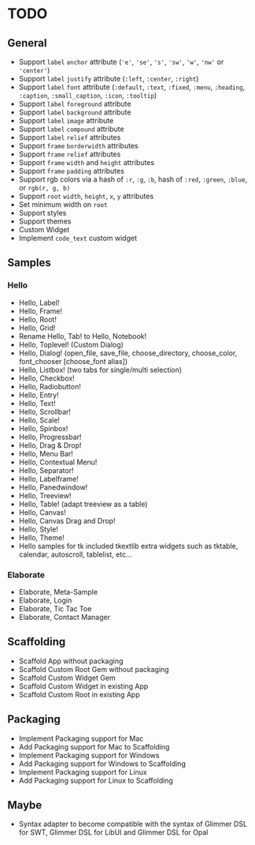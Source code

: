 # TODO

## General

- Support `label` `anchor` attribute (`'e'`, `'se'`, `'s'`, `'sw'`, `'w'`, `'nw'` or `'center'`)
- Support `label` `justify` attribute (`:left`, `:center`, `:right`)
- Support `label` `font` attribute (`:default`, `:text`, `:fixed`, `:menu`, `:heading`, `:caption`, `:small_caption`, `:icon`, `:tooltip`)
- Support `label` `foreground` attribute
- Support `label` `background` attribute
- Support `label` `image` attribute
- Support `label` `compound` attribute
- Support `label` `relief` attributes
- Support `frame` `borderwidth` attributes
- Support `frame` `relief` attributes
- Support `frame` `width` and `height` attributes
- Support `frame` `padding` attributes
- Support rgb colors via a hash of `:r`, `:g`, `:b`, hash of `:red`, `:green`, `:blue`, or `rgb(r, g, b)`
- Support `root` `width`, `height`, `x`, `y` attributes
- Set minimum width on `root`
- Support styles
- Support themes
- Custom Widget
- Implement `code_text` custom widget

## Samples

### Hello

- Hello, Label!
- Hello, Frame!
- Hello, Root!
- Hello, Grid!
- Rename Hello, Tab! to Hello, Notebook!
- Hello, Toplevel! (Custom Dialog)
- Hello, Dialog! (open_file, save_file, choose_directory, choose_color, font_chooser [choose_font alias])
- Hello, Listbox! (two tabs for single/multi selection)
- Hello, Checkbox!
- Hello, Radiobutton!
- Hello, Entry!
- Hello, Text!
- Hello, Scrollbar!
- Hello, Scale!
- Hello, Spinbox!
- Hello, Progressbar!
- Hello, Drag & Drop!
- Hello, Menu Bar!
- Hello, Contextual Menu!
- Hello, Separator!
- Hello, Labelframe!
- Hello, Panedwindow!
- Hello, Treeview!
- Hello, Table! (adapt treeview as a table)
- Hello, Canvas!
- Hello, Canvas Drag and Drop!
- Hello, Style!
- Hello, Theme!
- Hello samples for tk included tkextlib extra widgets such as tktable, calendar, autoscroll, tablelist, etc...

### Elaborate

- Elaborate, Meta-Sample
- Elaborate, Login
- Elaborate, Tic Tac Toe
- Elaborate, Contact Manager

## Scaffolding

- Scaffold App without packaging
- Scaffold Custom Root Gem without packaging
- Scaffold Custom Widget Gem
- Scaffold Custom Widget in existing App
- Scaffold Custom Root in existing App

## Packaging

- Implement Packaging support for Mac
- Add Packaging support for Mac to Scaffolding
- Implement Packaging support for Windows
- Add Packaging support for Windows to Scaffolding
- Implement Packaging support for Linux
- Add Packaging support for Linux to Scaffolding

## Maybe

- Syntax adapter to become compatible with the syntax of Glimmer DSL for SWT, Glimmer DSL for LibUI and Glimmer DSL for Opal
